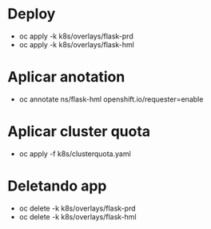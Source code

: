# Deploy
* oc apply -k k8s/overlays/flask-prd
* oc apply -k k8s/overlays/flask-hml
# Aplicar anotation
* oc annotate ns/flask-hml openshift.io/requester=enable
# Aplicar cluster quota
* oc apply -f k8s/clusterquota.yaml
# Deletando app
* oc delete -k k8s/overlays/flask-prd
* oc delete -k k8s/overlays/flask-hml
